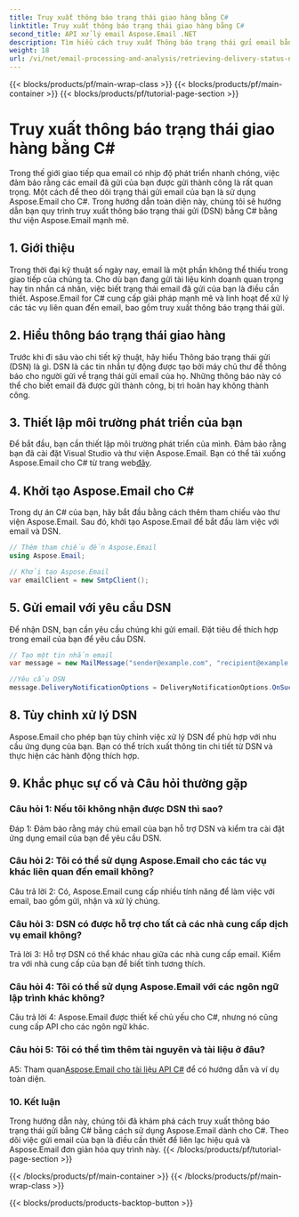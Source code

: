 ```yaml
---
title: Truy xuất thông báo trạng thái giao hàng bằng C#
linktitle: Truy xuất thông báo trạng thái giao hàng bằng C#
second_title: API xử lý email Aspose.Email .NET
description: Tìm hiểu cách truy xuất Thông báo trạng thái gửi email bằng C# và Aspose.Email cho .NET.
weight: 18
url: /vi/net/email-processing-and-analysis/retrieving-delivery-status-notifications-with-csharp/
---
```


{{< blocks/products/pf/main-wrap-class >}}
{{< blocks/products/pf/main-container >}}
{{< blocks/products/pf/tutorial-page-section >}}

# Truy xuất thông báo trạng thái giao hàng bằng C#


Trong thế giới giao tiếp qua email có nhịp độ phát triển nhanh chóng, việc đảm bảo rằng các email đã gửi của bạn được gửi thành công là rất quan trọng. Một cách để theo dõi trạng thái gửi email của bạn là sử dụng Aspose.Email cho C#. Trong hướng dẫn toàn diện này, chúng tôi sẽ hướng dẫn bạn quy trình truy xuất thông báo trạng thái gửi (DSN) bằng C# bằng thư viện Aspose.Email mạnh mẽ.

## 1. Giới thiệu

Trong thời đại kỹ thuật số ngày nay, email là một phần không thể thiếu trong giao tiếp của chúng ta. Cho dù bạn đang gửi tài liệu kinh doanh quan trọng hay tin nhắn cá nhân, việc biết trạng thái email đã gửi của bạn là điều cần thiết. Aspose.Email for C# cung cấp giải pháp mạnh mẽ và linh hoạt để xử lý các tác vụ liên quan đến email, bao gồm truy xuất thông báo trạng thái gửi.

## 2. Hiểu thông báo trạng thái giao hàng

Trước khi đi sâu vào chi tiết kỹ thuật, hãy hiểu Thông báo trạng thái gửi (DSN) là gì. DSN là các tin nhắn tự động được tạo bởi máy chủ thư để thông báo cho người gửi về trạng thái gửi email của họ. Những thông báo này có thể cho biết email đã được gửi thành công, bị trì hoãn hay không thành công.

## 3. Thiết lập môi trường phát triển của bạn

 Để bắt đầu, bạn cần thiết lập môi trường phát triển của mình. Đảm bảo rằng bạn đã cài đặt Visual Studio và thư viện Aspose.Email. Bạn có thể tải xuống Aspose.Email cho C# từ trang web[đây](https://www.aspose.com/downloads/email/net).

## 4. Khởi tạo Aspose.Email cho C#

Trong dự án C# của bạn, hãy bắt đầu bằng cách thêm tham chiếu vào thư viện Aspose.Email. Sau đó, khởi tạo Aspose.Email để bắt đầu làm việc với email và DSN.

```csharp
// Thêm tham chiếu đến Aspose.Email
using Aspose.Email;

// Khởi tạo Aspose.Email
var emailClient = new SmtpClient();
```

## 5. Gửi email với yêu cầu DSN

Để nhận DSN, bạn cần yêu cầu chúng khi gửi email. Đặt tiêu đề thích hợp trong email của bạn để yêu cầu DSN.

```csharp
// Tạo một tin nhắn email
var message = new MailMessage("sender@example.com", "recipient@example.com", "Subject", "Body");

//Yêu cầu DSN
message.DeliveryNotificationOptions = DeliveryNotificationOptions.OnSuccess | DeliveryNotificationOptions.OnFailure;
```


## 8. Tùy chỉnh xử lý DSN

Aspose.Email cho phép bạn tùy chỉnh việc xử lý DSN để phù hợp với nhu cầu ứng dụng của bạn. Bạn có thể trích xuất thông tin chi tiết từ DSN và thực hiện các hành động thích hợp.

## 9. Khắc phục sự cố và Câu hỏi thường gặp

### Câu hỏi 1: Nếu tôi không nhận được DSN thì sao?
Đáp 1: Đảm bảo rằng máy chủ email của bạn hỗ trợ DSN và kiểm tra cài đặt ứng dụng email của bạn để yêu cầu DSN.

### Câu hỏi 2: Tôi có thể sử dụng Aspose.Email cho các tác vụ khác liên quan đến email không?
Câu trả lời 2: Có, Aspose.Email cung cấp nhiều tính năng để làm việc với email, bao gồm gửi, nhận và xử lý chúng.

### Câu hỏi 3: DSN có được hỗ trợ cho tất cả các nhà cung cấp dịch vụ email không?
Trả lời 3: Hỗ trợ DSN có thể khác nhau giữa các nhà cung cấp email. Kiểm tra với nhà cung cấp của bạn để biết tính tương thích.

### Câu hỏi 4: Tôi có thể sử dụng Aspose.Email với các ngôn ngữ lập trình khác không?
Câu trả lời 4: Aspose.Email được thiết kế chủ yếu cho C#, nhưng nó cũng cung cấp API cho các ngôn ngữ khác.

### Câu hỏi 5: Tôi có thể tìm thêm tài nguyên và tài liệu ở đâu?
 A5: Tham quan[Aspose.Email cho tài liệu API C#](https://reference.aspose.com/email/net/) để có hướng dẫn và ví dụ toàn diện.

### 10. Kết luận

Trong hướng dẫn này, chúng tôi đã khám phá cách truy xuất thông báo trạng thái gửi bằng C# bằng cách sử dụng Aspose.Email dành cho C#. Theo dõi việc gửi email của bạn là điều cần thiết để liên lạc hiệu quả và Aspose.Email đơn giản hóa quy trình này.
{{< /blocks/products/pf/tutorial-page-section >}}

{{< /blocks/products/pf/main-container >}}
{{< /blocks/products/pf/main-wrap-class >}}

{{< blocks/products/products-backtop-button >}}
